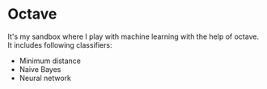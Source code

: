 # Octave

It's my sandbox where I play with machine learning with the help of octave.
It includes following classifiers:
* Minimum distance
* Naive Bayes
* Neural network